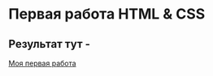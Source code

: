 # Первая работа HTML & CSS
## Результат тут - 
[Моя первая работа](https://gkurkov.github.io/resume/)
